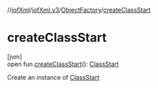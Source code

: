 //[iofXml](../../../index.md)/[iofXml.v3](../index.md)/[ObjectFactory](index.md)/[createClassStart](create-class-start.md)

# createClassStart

[jvm]\
open fun [createClassStart](create-class-start.md)(): [ClassStart](../-class-start/index.md)

Create an instance of [ClassStart](../-class-start/index.md)
